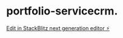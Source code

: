 # portfolio-servicecrm.

[Edit in StackBlitz next generation editor ⚡️](https://stackblitz.com/~/github.com/Creativeriot/portfolio-servicecrm.)